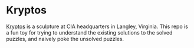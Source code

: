# Kryptos

[Kryptos](https://en.wikipedia.org/wiki/Kryptos) is a sculpture at CIA headquarters in Langley, Virginia.
This repo is a fun toy for trying to understand the existing solutions to the solved puzzles,
and naively poke the unsolved puzzles.